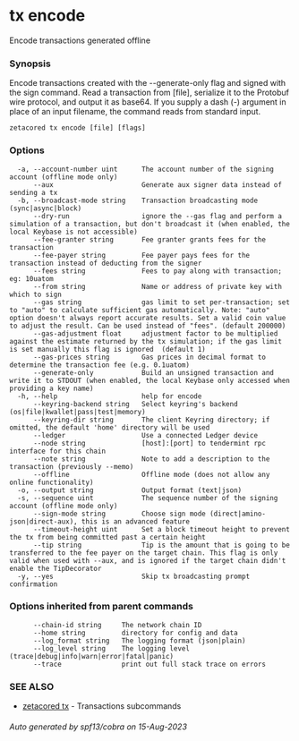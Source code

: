 # tx encode

Encode transactions generated offline

### Synopsis

Encode transactions created with the --generate-only flag and signed with the sign command.
Read a transaction from [file], serialize it to the Protobuf wire protocol, and output it as base64.
If you supply a dash (-) argument in place of an input filename, the command reads from standard input.

```
zetacored tx encode [file] [flags]
```

### Options

```
  -a, --account-number uint      The account number of the signing account (offline mode only)
      --aux                      Generate aux signer data instead of sending a tx
  -b, --broadcast-mode string    Transaction broadcasting mode (sync|async|block) 
      --dry-run                  ignore the --gas flag and perform a simulation of a transaction, but don't broadcast it (when enabled, the local Keybase is not accessible)
      --fee-granter string       Fee granter grants fees for the transaction
      --fee-payer string         Fee payer pays fees for the transaction instead of deducting from the signer
      --fees string              Fees to pay along with transaction; eg: 10uatom
      --from string              Name or address of private key with which to sign
      --gas string               gas limit to set per-transaction; set to "auto" to calculate sufficient gas automatically. Note: "auto" option doesn't always report accurate results. Set a valid coin value to adjust the result. Can be used instead of "fees". (default 200000)
      --gas-adjustment float     adjustment factor to be multiplied against the estimate returned by the tx simulation; if the gas limit is set manually this flag is ignored  (default 1)
      --gas-prices string        Gas prices in decimal format to determine the transaction fee (e.g. 0.1uatom)
      --generate-only            Build an unsigned transaction and write it to STDOUT (when enabled, the local Keybase only accessed when providing a key name)
  -h, --help                     help for encode
      --keyring-backend string   Select keyring's backend (os|file|kwallet|pass|test|memory) 
      --keyring-dir string       The client Keyring directory; if omitted, the default 'home' directory will be used
      --ledger                   Use a connected Ledger device
      --node string              [host]:[port] to tendermint rpc interface for this chain 
      --note string              Note to add a description to the transaction (previously --memo)
      --offline                  Offline mode (does not allow any online functionality)
  -o, --output string            Output format (text|json) 
  -s, --sequence uint            The sequence number of the signing account (offline mode only)
      --sign-mode string         Choose sign mode (direct|amino-json|direct-aux), this is an advanced feature
      --timeout-height uint      Set a block timeout height to prevent the tx from being committed past a certain height
      --tip string               Tip is the amount that is going to be transferred to the fee payer on the target chain. This flag is only valid when used with --aux, and is ignored if the target chain didn't enable the TipDecorator
  -y, --yes                      Skip tx broadcasting prompt confirmation
```

### Options inherited from parent commands

```
      --chain-id string     The network chain ID
      --home string         directory for config and data 
      --log_format string   The logging format (json|plain) 
      --log_level string    The logging level (trace|debug|info|warn|error|fatal|panic) 
      --trace               print out full stack trace on errors
```

### SEE ALSO

* [zetacored tx](zetacored_tx.md)	 - Transactions subcommands

###### Auto generated by spf13/cobra on 15-Aug-2023
